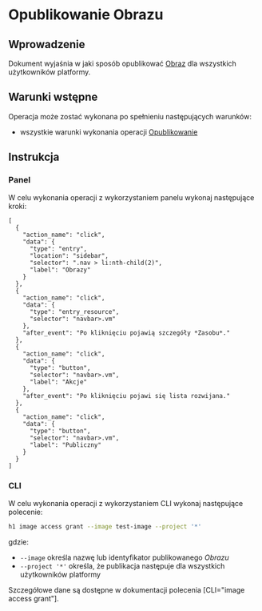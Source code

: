 # Opublikowanie Obrazu

## Wprowadzenie

Dokument wyjaśnia w jaki sposób opublikować [Obraz](/resource/storage/image.md) dla wszystkich użytkowników platformy.

## Warunki wstępne

Operacja może zostać wykonana po spełnieniu następujących warunków:

* wszystkie warunki wykonania operacji [Opublikowanie](/resource/storage/image.md#opublikowanie)

## Instrukcja

### Panel

W celu wykonania operacji z wykorzystaniem panelu wykonaj następujące kroki:

```guide
[
  {
    "action_name": "click",
    "data": {
      "type": "entry",
      "location": "sidebar",
      "selector": ".nav > li:nth-child(2)",
      "label": "Obrazy"
    }
  },
  {
    "action_name": "click",
    "data": {
      "type": "entry_resource",
      "selector": "navbar>.vm"
    },
    "after_event": "Po kliknięciu pojawią szczegóły *Zasobu*."
  },
  {
    "action_name": "click",
    "data": {
      "type": "button",
      "selector": "navbar>.vm",
      "label": "Akcje"
    },
    "after_event": "Po kliknięciu pojawi się lista rozwijana."
  },
  {
    "action_name": "click",
    "data": {
      "type": "button",
      "selector": "navbar>.vm",
      "label": "Publiczny"
    }
  }
]
```

### CLI

W celu wykonania operacji z wykorzystaniem CLI wykonaj następujące polecenie:

```bash
h1 image access grant --image test-image --project '*'
```

gdzie:

 * ```--image``` określa nazwę lub identyfikator publikowanego *Obrazu*
 * ```--project '*'``` określa, że publikacja następuje dla wszystkich użytkowników platformy

Szczegółowe dane są dostępne w dokumentacji polecenia [CLI="image access grant"].
